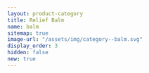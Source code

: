 ```yaml
---
layout: product-category
title: Relief Balm
name: balm
sitemap: true
image-url: "/assets/img/category--balm.svg"
display_order: 3
hidden: false
new: true
---
```

